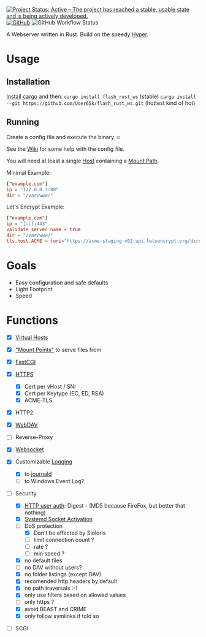 [![Project Status: Active – The project has reached a stable, usable state and is being actively developed.](https://www.repostatus.org/badges/latest/active.svg)](https://www.repostatus.org/#active)
[![GitHub](https://img.shields.io/github/license/User65k/flash_rust_ws)](./LICENSE)
![GitHub Workflow Status](https://img.shields.io/github/actions/workflow/status/User65k/flash_rust_ws/rust.yml)

A Webserver written in Rust.
Build on the speedy [Hyper](https://hyper.rs/).

# Usage

## Installation

[Install cargo](https://www.rust-lang.org/tools/install) and then:
`cargo install flash_rust_ws` (stable)
`cargo install --git https://github.com/User65k/flash_rust_ws.git` (hottest kind of hot)

## Running

Create a config file and execute the binary :relaxed:

See the [Wiki](https://github.com/User65k/flash_rust_ws/wiki) for some help with the config file.

You will need at least a single [Host](https://github.com/User65k/flash_rust_ws/wiki/virtual-host) containing a [Mount Path](https://github.com/User65k/flash_rust_ws/wiki/mount-path).

Minimal Example:

```toml
["example.com"]
ip = "127.0.0.1:80"
dir = "/var/www/"
```

Let's Encrypt Example:
```toml
["example.com"]
ip = "[::]:443"
validate_server_name = true
dir = "/var/www/"
tls.host.ACME = {uri="https://acme-staging-v02.api.letsencrypt.org/directory",cache_dir=".",contact=["mailto:admin@example.com"]}
```

# Goals
- Easy configuration and safe defaults
- Light Footprint
- Speed

# Functions
- [x] [Virtual Hosts](https://github.com/User65k/flash_rust_ws/wiki/virtual-host)
- [x] ["Mount Points"](https://github.com/User65k/flash_rust_ws/wiki/mount-path) to serve files from
- [x] [FastCGI](https://github.com/User65k/flash_rust_ws/wiki/FCGI)
- [x] [HTTPS](https://github.com/User65k/flash_rust_ws/wiki/TLS)
  - [x] Cert per vHost / SNI
  - [x] Cert per Keytype (EC, ED, RSA)
  - [x] ACME-TLS
- [x] HTTP2
- [x] [WebDAV](https://github.com/User65k/flash_rust_ws/wiki/webdav)
- [ ] Reverse-Proxy
- [x] [Websocket](https://github.com/User65k/flash_rust_ws/wiki/websocket)
- [x] Customizable [Logging](https://github.com/User65k/flash_rust_ws/wiki/logging)
  - [x] to [journald](https://github.com/User65k/flash_rust_ws/wiki/systemd#journal)
  - [ ] to Windows Event Log?
- [ ] Security
  - [x] [HTTP user auth](https://github.com/User65k/flash_rust_ws/wiki/authentication): Digest - (MD5 because FireFox, but better that nothing)
  - [x] [Systemd Socket Activation](https://github.com/User65k/flash_rust_ws/wiki/systemd#socket-activation)
  - [ ] DoS protection
    - [x] Don't be affected by Sloloris
    - [ ] limit connection count ?
    - [ ] rate ?
    - [ ] min speed ?
  - [x] no default files
  - [ ] no DAV without users?
  - [x] no folder listings (except DAV)
  - [x] recomended http headers by default
  - [x] no path traversals :-)
  - [x] only use filters based on allowed values
  - [ ] only https ?
  - [x] avoid BEAST and CRIME
  - [x] only follow symlinks if told so
- [ ] SCGI

